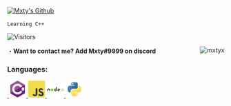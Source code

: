 <a href="" target="_blank"> <img src="https://cdn.discordapp.com/attachments/980924074903613510/985886926231974008/Untitled.png" alt="Mxty's Github"/></a>
```sh-session
Learning C++
```

<img src="https://komarev.com/ghpvc/?username=mxtyx&label=Profile%20views&color=blueviolet&style=flat" alt="Visitors"></a>


・**Want to contact me? Add Mxty#9999 on discord**
</a><img align="right" src="https://github-readme-stats.vercel.app/api/top-langs?username=mxtyx&count_private=true&hide=procfile,css&theme=dark&border_color=000000&cache_seconds=1800&layout=compact&langs_count=10&custom_title=Most Used Coding Languages" alt="mxtyx" /> </p>



<h3 align="left">Languages:</h3>
<p align="left"> <a href="https://www.w3schools.com/cpp/" target="_blank" rel="noreferrer"> <img href="https://www.w3schools.com/cs/" target="_blank" rel="noreferrer"> <img src="https://raw.githubusercontent.com/devicons/devicon/master/icons/csharp/csharp-original.svg" alt="csharp" width="40" height="40"/> </a> <a href="https://developer.mozilla.org/en-US/docs/Web/JavaScript" target="_blank" rel="noreferrer"> <img src="https://raw.githubusercontent.com/devicons/devicon/master/icons/javascript/javascript-original.svg" alt="javascript" width="40" height="40"/> </a> <a href="https://nodejs.org" target="_blank" rel="noreferrer"> <img src="https://raw.githubusercontent.com/devicons/devicon/master/icons/nodejs/nodejs-original-wordmark.svg" alt="nodejs" width="40" height="40"/> </a> <a href="https://www.python.org" target="_blank" rel="noreferrer"> <img src="https://raw.githubusercontent.com/devicons/devicon/master/icons/python/python-original.svg" alt="python" width="40" height="40"/> </a> </p>
